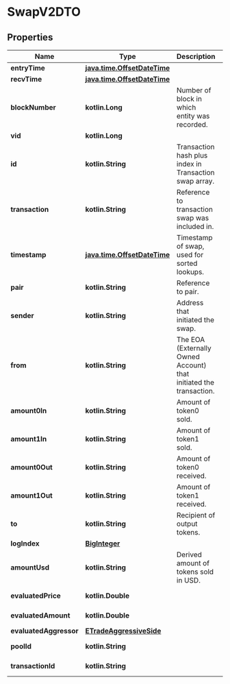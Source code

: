 
# SwapV2DTO

## Properties
Name | Type | Description | Notes
------------ | ------------- | ------------- | -------------
**entryTime** | [**java.time.OffsetDateTime**](java.time.OffsetDateTime.md) |  |  [optional]
**recvTime** | [**java.time.OffsetDateTime**](java.time.OffsetDateTime.md) |  |  [optional]
**blockNumber** | **kotlin.Long** | Number of block in which entity was recorded. |  [optional]
**vid** | **kotlin.Long** |  |  [optional]
**id** | **kotlin.String** | Transaction hash plus index in Transaction swap array. |  [optional]
**transaction** | **kotlin.String** | Reference to transaction swap was included in. |  [optional]
**timestamp** | [**java.time.OffsetDateTime**](java.time.OffsetDateTime.md) | Timestamp of swap, used for sorted lookups. |  [optional]
**pair** | **kotlin.String** | Reference to pair. |  [optional]
**sender** | **kotlin.String** | Address that initiated the swap. |  [optional]
**from** | **kotlin.String** | The EOA (Externally Owned Account) that initiated the transaction. |  [optional]
**amount0In** | **kotlin.String** | Amount of token0 sold. |  [optional]
**amount1In** | **kotlin.String** | Amount of token1 sold. |  [optional]
**amount0Out** | **kotlin.String** | Amount of token0 received. |  [optional]
**amount1Out** | **kotlin.String** | Amount of token1 received. |  [optional]
**to** | **kotlin.String** | Recipient of output tokens. |  [optional]
**logIndex** | [**BigInteger**](BigInteger.md) |  |  [optional]
**amountUsd** | **kotlin.String** | Derived amount of tokens sold in USD. |  [optional]
**evaluatedPrice** | **kotlin.Double** |  |  [optional] [readonly]
**evaluatedAmount** | **kotlin.Double** |  |  [optional] [readonly]
**evaluatedAggressor** | [**ETradeAggressiveSide**](ETradeAggressiveSide.md) |  |  [optional]
**poolId** | **kotlin.String** |  |  [optional] [readonly]
**transactionId** | **kotlin.String** |  |  [optional] [readonly]



